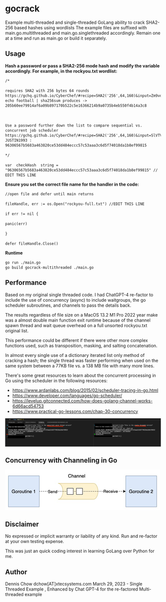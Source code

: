 # gocrack
Example multi-threaded and single-threaded GoLang ability to crack SHA2-256 based hashes using wordlists
The example files are suffixed with main.go.multithreaded and main.go.singlethreaded accordingly. Remain one at a time and run as main.go or build it separately. 

## Usage
**Hash a password or pass a  SHA2-256 mode hash and modify the variable accordingly. For example, in the rockyou.txt wordlist:**

    /*
    
    requires SHA2 with 256 bytes 64 rounds
    https://gchq.github.io/CyberChef/#recipe=SHA2('256',64,160)&input=Zm9vdGJhbGw
    echo football | sha256sum produces -> 205b60ee79914af6a09b897170b522c5e16366214b9a0735b4eb550f4b14a3c8
    
      
    
    Use a password further down the list to compare sequential vs. concurrent job scheduler
    https://gchq.github.io/CyberChef/#recipe=SHA2('256',64,160)&input=SlVTVElOMTk5Mw
    JUSTIN1993 : 96306567b5683a463820ce53dd484eccc57c53aaa3c6d5f74018da1b8ef99815
    
    */
    
    var  checkHash  string = "96306567b5683a463820ce53dd484eccc57c53aaa3c6d5f74018da1b8ef99815" // EDIT THIS LINE

**Ensure you set the correct file name for the handler in the code:**

    //open file and defer until main returns
    
    fileHandle, err := os.Open("rockyou-full.txt") //EDIT THIS LINE
    
    if err != nil {
    
    panic(err)
    
    }
    
    defer fileHandle.Close()

**Runtime**

    go run ./main.go 
    go build gocrack-multithreaded ./main.go
   
## Performance
Based on my original single threaded code. I had ChatGPT-4 re-factor to include the use of concurrency (async) to include waitgroups, the go scheduler subroutines, and channels to pass the details back. 

The results regardless of file size on a MacOS 13.2 M1 Pro 2022 year make was a almost double main function exit runtime because of the channel spawn thread and wait queue overhead on a full unsorted rockyou.txt original list. 

This performance could be different if there were other more complex functions used, such as transposition, masking, and salting concatenation. 

In almost every single use of a dictionary iterated list only method of cracking a hash; the single thread was faster performing when used on the same system between a 77KB file vs. a 138 MB file with many more lines.

There's some great resources to learn about the concurrent processing in Go using the scheduler in the following resources:
 - https://www.ardanlabs.com/blog/2015/02/scheduler-tracing-in-go.html
 - https://www.developer.com/languages/go-scheduler/
 - https://levelup.gitconnected.com/how-does-golang-channel-works-6d66acd54753
 - https://www.practical-go-lessons.com/chap-30-concurrency


![enter image description here](https://raw.githubusercontent.com/dc401/gocrack/main/singlethread-vs-multithread-gocrack-perf.png)

## Concurrency with Channeling in Go
![enter image description here](https://raw.githubusercontent.com/dc401/gocrack/main/go-channel-scheduler-example.png)

## Disclaimer
No expressed or implicit warranty or liability of any kind. Run and re-factor at your own testing expense. 

This was just an quick coding interest in learning GoLang over Python for me.

## Author
Dennis Chow dchow[AT]xtecsystems.com March 29, 2023 - Single Threaded Example , Enhanced by Chat GPT-4 for the re-factored Multi-threaded example
